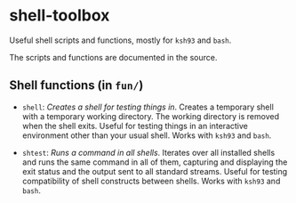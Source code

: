 # shell-toolbox
Useful shell scripts and functions, mostly for `ksh93` and `bash`.

The scripts and functions are documented in the source.


## Shell functions (in `fun/`)

* `shell`:  _Creates a shell for testing things in_.  Creates a
temporary shell with a temporary working directory.  The working
directory is removed when the shell exits.  Useful for testing things
in an interactive environment other than your usual shell.  Works with
`ksh93` and
`bash`.

* `shtest`: _Runs a command in all shells_.  Iterates over all installed
shells and runs the same command in all of them, capturing and
displaying the exit status and the output sent to all standard streams.
Useful for testing compatibility of shell constructs between shells.
Works with `ksh93` and `bash`.
